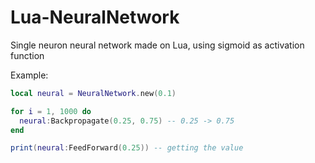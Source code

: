 # Lua-NeuralNetwork

Single neuron neural network made on Lua, using sigmoid as activation function

Example:
```lua
local neural = NeuralNetwork.new(0.1)

for i = 1, 1000 do
  neural:Backpropagate(0.25, 0.75) -- 0.25 -> 0.75
end

print(neural:FeedForward(0.25)) -- getting the value
```
